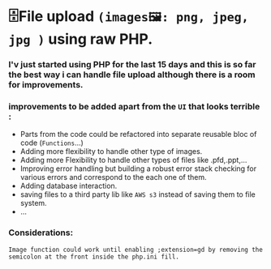 # 🗄️File upload `(images🖼️: png, jpeg, jpg )` using raw PHP.

### I'v just started using PHP for the last 15 days and this is so far the best way i can handle file upload although there is a room for improvements.

### improvements to be added apart from the `UI` that looks terrible :
- Parts from the code could be refactored into separate reusable bloc of code (`Functions`...)
- Adding more flexibility to handle other type of images.
- Adding more Flexibility to handle other types of files like .pfd,.ppt,...
- Improving error handling but building a robust error stack checking for various errors and correspond to the each one of them.
- Adding database interaction.
- saving files to a third party lib like `AWS s3` instead of saving them to file system.
- ...

### Considerations:

    Image function could work until enabling ;extension=gd by removing the semicolon at the front inside the php.ini fill.
